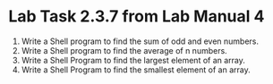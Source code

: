 # Lab Task 2.3.7 from Lab Manual 4
1. Write a Shell program to find the sum of odd and even numbers. 
2. Write a Shell program to find the average of n numbers. 
3. Write a Shell Program to find the largest element of an array. 
4. Write a Shell Program to find the smallest element of an array. 

